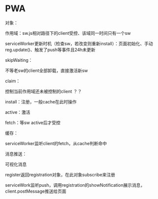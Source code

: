 
# PWA

对象：

作用域：sw.js相对路径下的client受控、该域同一时间只有一个sw

serviceWorker更新时机（检查sw，若改变则重新install）：页面初始化、手动reg.update()、触发了push等事件且24h未更新

skipWaiting：

不等老sw的client全部卸载，直接激活新sw

claim：

控制当前作用域还未被控制的client ？？

install：注册，一般cache在此时操作

active：激活

fetch：等sw active后才受控

缓存：

serviceWorker监听client的fetch，从cache判断命中

消息推送：

可视化消息

register返回registration对象，在此对象subscribe来注册

serviceWork监听push，调用registration的showNotification展示消息，client.postMessage推送给页面
